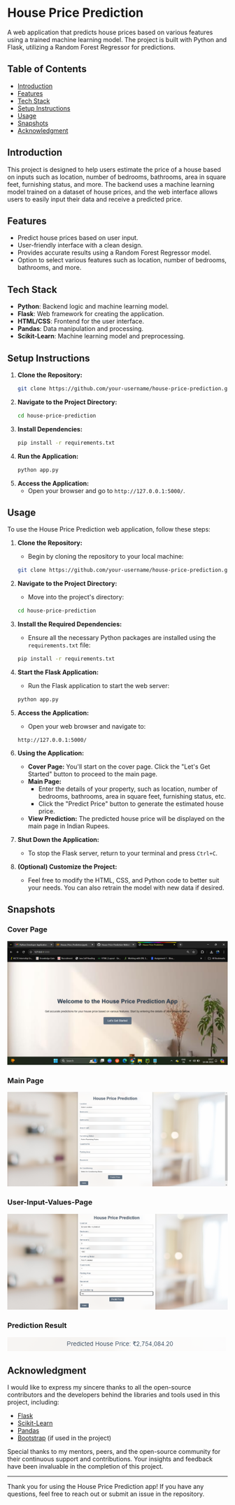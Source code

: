 # House Price Prediction

A web application that predicts house prices based on various features using a trained machine learning model. The project is built with Python and Flask, utilizing a Random Forest Regressor for predictions.

## Table of Contents
- [Introduction](#introduction)
- [Features](#features)
- [Tech Stack](#tech-stack)
- [Setup Instructions](#setup-instructions)
- [Usage](#usage)
- [Snapshots](#snapshots)
- [Acknowledgment](#acknowledgment)

## Introduction

This project is designed to help users estimate the price of a house based on inputs such as location, number of bedrooms, bathrooms, area in square feet, furnishing status, and more. The backend uses a machine learning model trained on a dataset of house prices, and the web interface allows users to easily input their data and receive a predicted price.

## Features

- Predict house prices based on user input.
- User-friendly interface with a clean design.
- Provides accurate results using a Random Forest Regressor model.
- Option to select various features such as location, number of bedrooms, bathrooms, and more.

## Tech Stack

- **Python**: Backend logic and machine learning model.
- **Flask**: Web framework for creating the application.
- **HTML/CSS**: Frontend for the user interface.
- **Pandas**: Data manipulation and processing.
- **Scikit-Learn**: Machine learning model and preprocessing.

## Setup Instructions

1. **Clone the Repository:**
    ```bash
    git clone https://github.com/your-username/house-price-prediction.git
    ```
2. **Navigate to the Project Directory:**
    ```bash
    cd house-price-prediction
    ```
3. **Install Dependencies:**
    ```bash
    pip install -r requirements.txt
    ```
4. **Run the Application:**
    ```bash
    python app.py
    ```
5. **Access the Application:**
    - Open your browser and go to `http://127.0.0.1:5000/`.

## Usage

To use the House Price Prediction web application, follow these steps:

1. **Clone the Repository:**
    - Begin by cloning the repository to your local machine:
    ```bash
    git clone https://github.com/your-username/house-price-prediction.git
    ```

2. **Navigate to the Project Directory:**
    - Move into the project's directory:
    ```bash
    cd house-price-prediction
    ```

3. **Install the Required Dependencies:**
    - Ensure all the necessary Python packages are installed using the `requirements.txt` file:
    ```bash
    pip install -r requirements.txt
    ```

4. **Start the Flask Application:**
    - Run the Flask application to start the web server:
    ```bash
    python app.py
    ```

5. **Access the Application:**
    - Open your web browser and navigate to:
    ```plaintext
    http://127.0.0.1:5000/
    ```

6. **Using the Application:**
    - **Cover Page:** You'll start on the cover page. Click the "Let's Get Started" button to proceed to the main page.
    - **Main Page:** 
        - Enter the details of your property, such as location, number of bedrooms, bathrooms, area in square feet, furnishing status, etc.
        - Click the "Predict Price" button to generate the estimated house price.
    - **View Prediction:** The predicted house price will be displayed on the main page in Indian Rupees.

7. **Shut Down the Application:**
    - To stop the Flask server, return to your terminal and press `Ctrl+C`.

8. **(Optional) Customize the Project:**
    - Feel free to modify the HTML, CSS, and Python code to better suit your needs. You can also retrain the model with new data if desired.

## Snapshots

### Cover Page
![Cover Page](./SnapShots/CoverPage.png)

### Main Page
![Main Page](./SnapShots/MainPage.png)

### User-Input-Values-Page
![Main Page](./SnapShots/Features-User-Input.png)

### Prediction Result
![Prediction Result](./SnapShots/Predicted-Price.png)

## Acknowledgment

I would like to express my sincere thanks to all the open-source contributors and the developers behind the libraries and tools used in this project, including:

- [Flask](https://flask.palletsprojects.com/)
- [Scikit-Learn](https://scikit-learn.org/)
- [Pandas](https://pandas.pydata.org/)
- [Bootstrap](https://getbootstrap.com/) (if used in the project)

Special thanks to my mentors, peers, and the open-source community for their continuous support and contributions. Your insights and feedback have been invaluable in the completion of this project.

---

Thank you for using the House Price Prediction app! If you have any questions, feel free to reach out or submit an issue in the repository.
